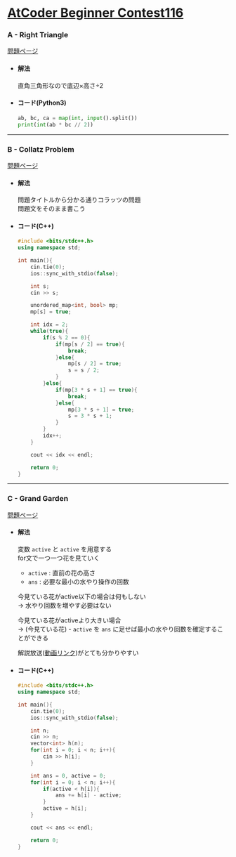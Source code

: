 # [AtCoder Beginner Contest116](https://atcoder.jp/contests/abc116/)  
  
### A - Right Triangle  
[問題ページ](https://atcoder.jp/contests/abc116/tasks/abc116_a)  
- #### 解法  
    直角三角形なので底辺×高さ÷2  
- #### コード(Python3)  
  
    ```python
    ab, bc, ca = map(int, input().split())
    print(int(ab * bc // 2))
    ```
  
---
  
### B - Collatz Problem  
[問題ページ](https://atcoder.jp/contests/abc116/tasks/abc116_b)  
- #### 解法  
    問題タイトルから分かる通りコラッツの問題  
    問題文をそのまま書こう  
- #### コード(C++)  
  
    ```cpp
    #include <bits/stdc++.h>
    using namespace std;

    int main(){
        cin.tie(0);
        ios::sync_with_stdio(false);

        int s;
        cin >> s;

        unordered_map<int, bool> mp;
        mp[s] = true;
    
        int idx = 2;
        while(true){
            if(s % 2 == 0){
                if(mp[s / 2] == true){
                    break;
                }else{
                    mp[s / 2] = true;
                    s = s / 2;
                }
            }else{
                if(mp[3 * s + 1] == true){
                    break;
                }else{
                    mp[3 * s + 1] = true;
                    s = 3 * s + 1;
                }
            }
            idx++;
        }

        cout << idx << endl;

        return 0;
    }
    ```
  
---
  
### C - Grand Garden  
[問題ページ](https://atcoder.jp/contests/abc116/tasks/abc116_c)  
- #### 解法  
    変数 `active` と `active` を用意する  
    for文で一つ一つ花を見ていく  
    - `active` : 直前の花の高さ  
    - `ans` : 必要な最小の水やり操作の回数  
      
    今見ている花がactive以下の場合は何もしない  
    → 水やり回数を増やす必要はない  
      
    今見ている花がactiveより大きい場合  
    → (今見ている花) - `active` を `ans` に足せば最小の水やり回数を確定することができる  
      
    解説放送([動画リンク](https://youtu.be/U3wtVmwxVoI?t=2280))がとても分かりやすい  
  
- #### コード(C++)  
  
    ```cpp
    #include <bits/stdc++.h>
    using namespace std;

    int main(){
        cin.tie(0);
        ios::sync_with_stdio(false);

        int n;
        cin >> n;
        vector<int> h(n);
        for(int i = 0; i < n; i++){
            cin >> h[i];
        }

        int ans = 0, active = 0;
        for(int i = 0; i < n; i++){
            if(active < h[i]){
                ans += h[i] - active;
            }
            active = h[i];
        }

        cout << ans << endl;

        return 0;
    }
    ```
  